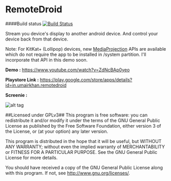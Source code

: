 RemoteDroid
===========
####Build status 
[![Build Status](https://travis-ci.org/omerjerk/RemoteDroid.svg?branch=master)](https://travis-ci.org/omerjerk/RemoteDroid)

Stream you device's display to another android device. And control your device back from that device.

Note: For KitKat+ (Lollipop) devices, new [MediaProjection](https://developer.android.com/reference/android/media/projection/MediaProjection.html) APIs are available which do not require the app to be installed in /system partition. I'll incorporate that API in this demo soon.

**Demo :** https://www.youtube.com/watch?v=ZdNcBAp0yeo

**Playstore Link :** https://play.google.com/store/apps/details?id=in.umairkhan.remotedroid

**Screenie :** 

![alt tag](http://i.imgur.com/JJuNWlj.jpg)

##Licensed under GPLv3##
This program is free software: you can redistribute it and/or modify
it under the terms of the GNU General Public License as published by
the Free Software Foundation, either version 3 of the License, or
(at your option) any later version.

This program is distributed in the hope that it will be useful,
but WITHOUT ANY WARRANTY; without even the implied warranty of
MERCHANTABILITY or FITNESS FOR A PARTICULAR PURPOSE.  See the
GNU General Public License for more details.

You should have received a copy of the GNU General Public License
along with this program.  If not, see <http://www.gnu.org/licenses/>.
